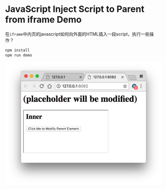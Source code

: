 JavaScript Inject Script to Parent from iframe Demo
===================================================

在`iframe`中内页的javascript如何向外面的HTML插入一段script，执行一些操作？

```
npm install
npm run demo
```

![demo](./images/demo.jpg)
